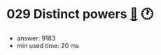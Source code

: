 029 Distinct powers [:link:](http://projecteuler.net/problem=29)  :clock1:
========================

- answer: 9183 
- min used time: 20 ms

